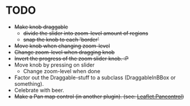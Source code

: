 TODO
====
 - <del>Make knob draggable</del>
     - <del>divide the slider into zoom-level amount of regions</del>
     - <del>snap the knob to each 'border'</del>
 - <del>Move knob when changing zoom-level</del>
 - <del>Change zoom-level when dragging knob</del>
 - <del>Invert the progress of the zoom slider knob. :P</del>
 - Move knob by pressing on slider
     - Change zoom-level when done
 - Factor out the Draggable-stuff to a subclass (DraggableInBBox or something).
 - Celebrate with beer.
 - <del>Make a Pan map control (in another plugin). (see: [Leaflet.Pancontrol][1])</del>

[1]: https://github.com/kartena/Leaflet.Pancontrol